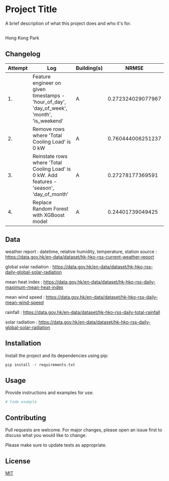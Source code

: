# Project Title

A brief description of what this project does and who it's for.

## 
Hong Kong Park

## Changelog
| Attempt | Log | Building(s) | NRMSE |
| ------------- |-------------|-------------|-------------|
| 1.| Feature engineer on given timestamps - 'hour_of_day', 'day_of_week', 'month', 'is_weekend' | A | 0.272324029077967 |
| 2.| Remove rows where 'Total Cooling Load' is 0 kW  | A | 0.760444006251237 |
| 3.| Reinstate rows where 'Total Cooling Load' is 0 kW. Add features - 'season', 'day_of_month' | A | 0.27278177369591 |
| 4.| Replace Random Forest with XGBoost model | A | 0.24401739049425 |  


## Data
weather report : datetime, relative humidity, temperature, station
source : https://data.gov.hk/en-data/dataset/hk-hko-rss-current-weather-report

global solar radiation : https://data.gov.hk/en-data/dataset/hk-hko-rss-daily-global-solar-radiation

mean heat index : https://data.gov.hk/en-data/dataset/hk-hko-rss-daily-maximum-mean-heat-index

mean wind speed : https://data.gov.hk/en-data/dataset/hk-hko-rss-daily-mean-wind-speed

rainfall : https://data.gov.hk/en-data/dataset/hk-hko-rss-daily-total-rainfall

solar radiation : https://data.gov.hk/en-data/dataset/hk-hko-rss-daily-global-solar-radiation
## Installation

Install the project and its dependencies using pip:

```bash
pip install -r requirements.txt
```

## Usage

Provide instructions and examples for use.

```python
# Code example
```

## Contributing

Pull requests are welcome. For major changes, please open an issue first to discuss what you would like to change.

Please make sure to update tests as appropriate.

## License

[MIT](https://choosealicense.com/licenses/mit/)
